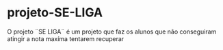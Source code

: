 # projeto-SE-LIGA 
O projeto ¨SE LIGA¨ é um projeto que faz os alunos que não conseguiram atingir a nota maxíma tentarem recuperar 




